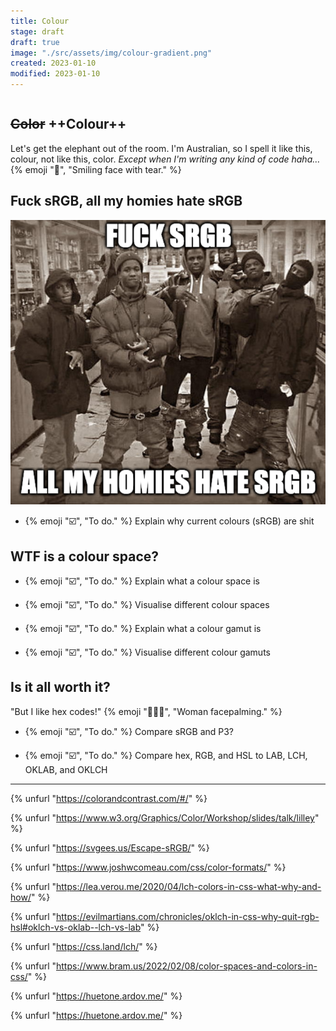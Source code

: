 ```yaml
---
title: Colour
stage: draft
draft: true
image: "./src/assets/img/colour-gradient.png"
created: 2023-01-10
modified: 2023-01-10
---
```


~~~ callout **{% emoji "⚠️", "Warning." %} This post is not complete, be wary.**
~~~

## ~~Color~~ ++Colour++

Let's get the elephant out of the room.
I'm Australian, so I spell it like this, colour, not like this, color. _Except when I'm writing any kind of code haha…_ {% emoji "🥲", "Smiling face with tear." %}

## Fuck sRGB, all my homies hate sRGB

![A meme with the text “Fuck sRGB, all my homies hate sRGB”](./src/assets/img/all-my-homies-hate-srgb.png)

- {% emoji "☑️", "To do." %} Explain why current colours (sRGB) are shit

## WTF is a colour space?

- {% emoji "☑️", "To do." %} Explain what a colour space is

- {% emoji "☑️", "To do." %} Visualise different colour spaces

- {% emoji "☑️", "To do." %} Explain what a colour gamut is

- {% emoji "☑️", "To do." %} Visualise different colour gamuts

## Is it all worth it?

"But I like hex codes!" {% emoji "🤦🏼‍♀️", "Woman facepalming." %}

- {% emoji "☑️", "To do." %} Compare sRGB and P3?

- {% emoji "☑️", "To do." %} Compare hex, RGB, and HSL to LAB, LCH, OKLAB, and OKLCH

---

{% unfurl "https://colorandcontrast.com/#/" %}

{% unfurl "https://www.w3.org/Graphics/Color/Workshop/slides/talk/lilley" %}

{% unfurl "https://svgees.us/Escape-sRGB/" %}

{% unfurl "https://www.joshwcomeau.com/css/color-formats/" %}

{% unfurl "https://lea.verou.me/2020/04/lch-colors-in-css-what-why-and-how/" %}

{% unfurl "https://evilmartians.com/chronicles/oklch-in-css-why-quit-rgb-hsl#oklch-vs-oklab--lch-vs-lab" %}

{% unfurl "https://css.land/lch/" %}

{% unfurl "https://www.bram.us/2022/02/08/color-spaces-and-colors-in-css/" %}

{% unfurl "https://huetone.ardov.me/" %}

{% unfurl "https://huetone.ardov.me/" %}
